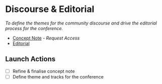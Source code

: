 
# Discourse & Editorial

*To define the themes for the community discourse and drive the editorial process for the conference.* 

- [Concept Note](https://docs.google.com/document/d/1WiGoeug9QzqTIL2qdVAjhLVU3fieeUVTZ3VB-h_q3Go/edit?usp=sharing) - _Request Access_
- [Editorial](editorial.md)

## Launch Actions

  * [ ] Refine & finalise concept note  
  * [ ] Define theme and tracks for the conference  
